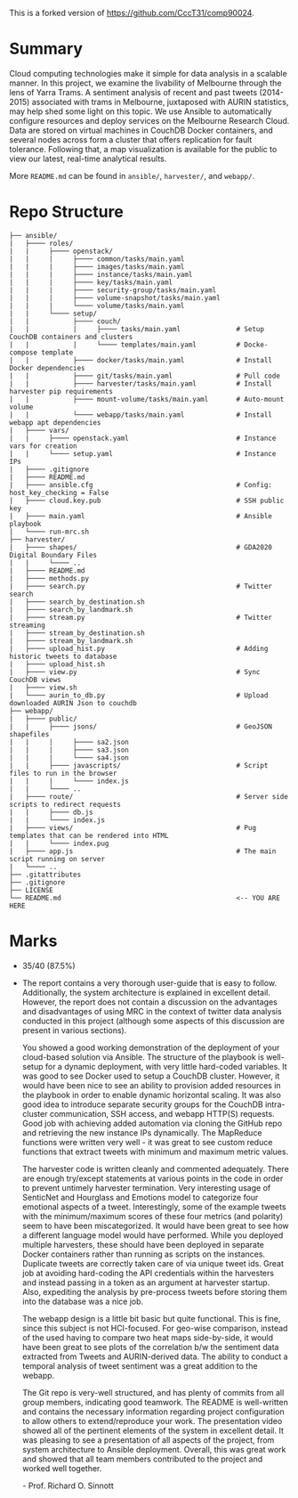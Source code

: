 This is a forked version of https://github.com/CccT31/comp90024.

# Summary

Cloud computing technologies make it simple for data analysis in a scalable manner. In this project, we examine the livability of Melbourne through the lens of Yarra Trams. A sentiment analysis of recent and past tweets (2014-2015) associated with trams in Melbourne, juxtaposed with AURIN statistics, may help shed some light on this topic. We use Ansible to automatically configure resources and deploy services on the Melbourne Research Cloud. Data are stored on virtual machines in CouchDB Docker containers, and several nodes across form a cluster that offers replication for fault tolerance. Following that, a map visualization is available for the public to view our latest, real-time analytical results.

More `README.md` can be found in `ansible/`, `harvester/`, and `webapp/`.

# Repo Structure

```
├── ansible/
|   ├──── roles/
|   |     ├──── openstack/
|   |     |     ├──── common/tasks/main.yaml
|   |     |     ├──── images/tasks/main.yaml
|   |     |     ├──── instance/tasks/main.yaml
|   |     |     ├──── key/tasks/main.yaml
|   |     |     ├──── security-group/tasks/main.yaml
|   |     |     ├──── volume-snapshot/tasks/main.yaml
|   |     |     └──── volume/tasks/main.yaml
|   |     └──── setup/
|   |           ├──── couch/
|   |           |     ├──── tasks/main.yaml              # Setup CouchDB containers and clusters
|   |           |     └──── templates/main.yaml          # Docke-compose template
|   |           ├──── docker/tasks/main.yaml             # Install Docker dependencies
|   |           ├──── git/tasks/main.yaml                # Pull code
|   |           ├──── harvester/tasks/main.yaml          # Install harvester pip requirements
|   |           ├──── mount-volume/tasks/main.yaml       # Auto-mount volume
|   |           └──── webapp/tasks/main.yaml             # Install webapp apt dependencies
|   ├──── vars/
|   |     ├──── openstack.yaml                           # Instance vars for creation
|   |     └──── setup.yaml                               # Instance IPs
|   ├──── .gitignore
|   ├──── README.md
|   ├──── ansible.cfg                                    # Config: host_key_checking = False
|   ├──── cloud.key.pub                                  # SSH public key
|   ├──── main.yaml                                      # Ansible playbook
|   └──── run-mrc.sh
├── harvester/
|   ├──── shapes/                                        # GDA2020 Digital Boundary Files
|   |     └──── ..
|   ├──── README.md
|   ├──── methods.py
|   ├──── search.py                                      # Twitter search
|   ├──── search_by_destination.sh
|   ├──── search_by_landmark.sh
|   ├──── stream.py                                      # Twitter streaming
|   ├──── stream_by_destination.sh
|   ├──── stream_by_landmark.sh
|   ├──── upload_hist.py                                 # Adding historic tweets to database
|   ├──── upload_hist.sh
|   ├──── view.py                                        # Sync CouchDB views
|   ├──── view.sh
|   └──── aurin_to_db.py                                 # Upload downloaded AURIN Json to couchdb
├── webapp/
|   ├──── public/
|   |     ├──── jsons/                                   # GeoJSON shapefiles
|   |     |     ├──── sa2.json
|   |     |     ├──── sa3.json
|   |     |     └──── sa4.json
|   |     ├──── javascripts/                             # Script files to run in the browser
|   |     |     └──── index.js
|   |     └──── ..
|   ├──── route/                                         # Server side scripts to redirect requests
|   |     ├──── db.js
|   |     └──── index.js
|   ├──── views/                                         # Pug templates that can be rendered into HTML
|   |     └──── index.pug
|   ├──── app.js                                         # The main script running on server
|   └──── ..
├── .gitattributes
├── .gitignore
├── LICENSE
└── README.md                                            <-- YOU ARE HERE
```

# Marks

- 35/40 (87.5%)

- The report contains a very thorough user-guide that is easy to follow. Additionally, the system architecture is explained in excellent detail. However, the report does not contain a discussion on the advantages and disadvantages of using MRC in the context of twitter data analysis conducted in this project (although some aspects of this discussion are present in various sections).

  You showed a good working demonstration of the deployment of your cloud-based solution via Ansible. The structure of the playbook is well-setup for a dynamic deployment, with very little hard-coded variables. It was good to see Docker used to setup a CouchDB cluster. However, it would have been nice to see an ability to provision added resources in the playbook in order to enable dynamic horizontal scaling.
  It was also good idea to introduce separate security groups for the CouchDB intra-cluster communication, SSH access, and webapp HTTP(S) requests. Good job with achieving added automation via cloning the GitHub repo and retrieving the new instance IPs dynamically.
  The MapReduce functions were written very well - it was great to see custom reduce functions that extract tweets with minimum and maximum metric values.

  The harvester code is written cleanly and commented adequately. There are enough try/except statements at various points in the code in order to prevent untimely harvester termination. Very interesting usage of SenticNet and Hourglass and Emotions model to categorize four emotional aspects of a tweet. Interestingly, some of the example tweets with the minimum/maximum scores of these four metrics (and polarity) seem to have been miscategorized. It would have been great to see how a different language model would have performed. While you deployed multiple harvesters, these should have been deployed in separate Docker containers rather than running as scripts on the instances. Duplicate tweets are correctly taken care of via unique tweet ids. Great job at avoiding hard-coding the API credentials within the harvesters and instead passing in a token as an argument at harvester startup. Also, expediting the analysis by pre-process tweets before storing them into the database was a nice job.

  The webapp design is a little bit basic but quite functional. This is fine, since this subject is not HCI-focused. For geo-wise comparison, instead of the used having to compare two heat maps side-by-side, it would have been great to see plots of the correlation b/w the sentiment data extracted from Tweets and AURIN-derived data. The ability to conduct a temporal analysis of tweet sentiment was a great addition to the webapp.

  The Git repo is very-well structured, and has plenty of commits from all group members, indicating good teamwork. The README is well-written and contains the necessary information regarding project configuration to allow others to extend/reproduce your work. The presentation video showed all of the pertinent elements of the system in excellent detail. It was pleasing to see a presentation of all aspects of the project, from system architecture to Ansible deployment. Overall, this was great work and showed that all team members contributed to the project and worked well together.

  \- Prof. Richard O. Sinnott
